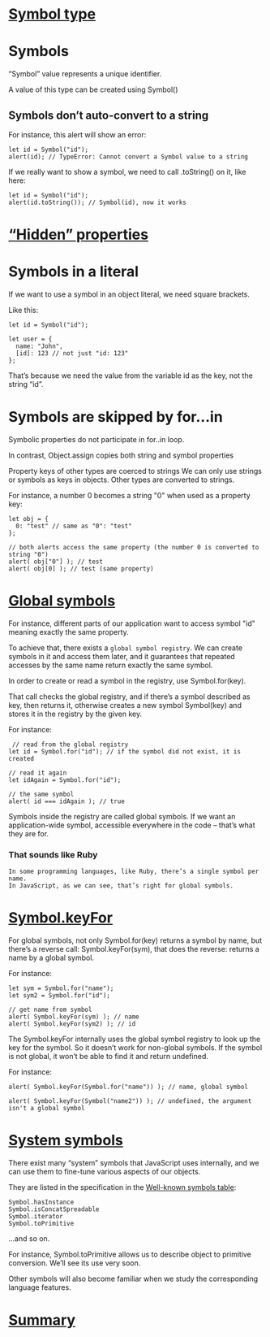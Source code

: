 # [Symbol type](https://javascript.info/symbol)

# Symbols
“Symbol” value represents a unique identifier.

A value of this type can be created using Symbol()

## Symbols don’t auto-convert to a string

For instance, this alert will show an error:

	let id = Symbol("id");
	alert(id); // TypeError: Cannot convert a Symbol value to a string

If we really want to show a symbol, we need to call .toString() on it, like here:

	let id = Symbol("id");
	alert(id.toString()); // Symbol(id), now it works


# [“Hidden” properties](https://javascript.info/symbol#hidden-properties)

# Symbols in a literal
If we want to use a symbol in an object literal, we need square brackets.

Like this:

	let id = Symbol("id");

	let user = {
	  name: "John",
	  [id]: 123 // not just "id: 123"
	};

That’s because we need the value from the variable id as the key, not the string “id”.

# Symbols are skipped by for…in
Symbolic properties do not participate in for..in loop.

In contrast, Object.assign copies both string and symbol properties

Property keys of other types are coerced to strings
We can only use strings or symbols as keys in objects. Other types are converted to strings.

For instance, a number 0 becomes a string "0" when used as a property key:

	let obj = {
	  0: "test" // same as "0": "test"
	};

	// both alerts access the same property (the number 0 is converted to string "0")
	alert( obj["0"] ); // test
	alert( obj[0] ); // test (same property)

# [Global symbols](https://javascript.info/symbol#global-symbols)

For instance, different parts of our application want to access symbol "id" meaning exactly the same property.

To achieve that, there exists a `global symbol registry`. We can create symbols in it and access them later, and it guarantees that repeated accesses by the same name return exactly the same symbol.

In order to create or read a symbol in the registry, use Symbol.for(key).

That call checks the global registry, and if there’s a symbol described as key, then returns it, otherwise creates a new symbol Symbol(key) and stores it in the registry by the given key.

For instance:

	 // read from the global registry
	let id = Symbol.for("id"); // if the symbol did not exist, it is created

	// read it again
	let idAgain = Symbol.for("id");

	// the same symbol
	alert( id === idAgain ); // true

Symbols inside the registry are called global symbols. If we want an application-wide symbol, accessible everywhere in the code – that’s what they are for.

### That sounds like Ruby

	In some programming languages, like Ruby, there’s a single symbol per name.
	In JavaScript, as we can see, that’s right for global symbols.

# [Symbol.keyFor](https://javascript.info/symbol#symbol-keyfor)

For global symbols, not only Symbol.for(key) returns a symbol by name, but there’s a reverse call: Symbol.keyFor(sym), that does the reverse: returns a name by a global symbol.

For instance:

	let sym = Symbol.for("name");
	let sym2 = Symbol.for("id");

	// get name from symbol
	alert( Symbol.keyFor(sym) ); // name
	alert( Symbol.keyFor(sym2) ); // id

The Symbol.keyFor internally uses the global symbol registry to look up the key for the symbol. So it doesn’t work for non-global symbols. If the symbol is not global, it won’t be able to find it and return undefined.

For instance:

	alert( Symbol.keyFor(Symbol.for("name")) ); // name, global symbol

	alert( Symbol.keyFor(Symbol("name2")) ); // undefined, the argument isn't a global symbol

# [System symbols](https://javascript.info/symbol#system-symbols)

There exist many “system” symbols that JavaScript uses internally, and we can use them to fine-tune various aspects of our objects.

They are listed in the specification in the [Well-known symbols table](https://tc39.github.io/ecma262/#sec-well-known-symbols):

	Symbol.hasInstance
	Symbol.isConcatSpreadable
	Symbol.iterator
	Symbol.toPrimitive
…and so on.

For instance, Symbol.toPrimitive allows us to describe object to primitive conversion. We’ll see its use very soon.

Other symbols will also become familiar when we study the corresponding language features.

# [Summary](https://javascript.info/symbol#summary)

